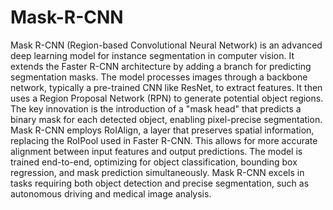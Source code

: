 # Mask-R-CNN
Mask R-CNN (Region-based Convolutional Neural Network) is an advanced deep learning model for instance segmentation in computer vision. It extends the Faster R-CNN architecture by adding a branch for predicting segmentation masks. The model processes images through a backbone network, typically a pre-trained CNN like ResNet, to extract features. It then uses a Region Proposal Network (RPN) to generate potential object regions. The key innovation is the introduction of a "mask head" that predicts a binary mask for each detected object, enabling pixel-precise segmentation. Mask R-CNN employs RoIAlign, a layer that preserves spatial information, replacing the RoIPool used in Faster R-CNN. This allows for more accurate alignment between input features and output predictions. The model is trained end-to-end, optimizing for object classification, bounding box regression, and mask prediction simultaneously. Mask R-CNN excels in tasks requiring both object detection and precise segmentation, such as autonomous driving and medical image analysis.
